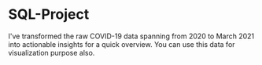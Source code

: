 # SQL-Project

I've transformed the raw COVID-19 data spanning from 2020 to March 2021 into actionable insights for a quick overview. You can use this data for visualization purpose also.

